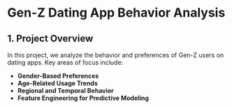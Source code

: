 # Gen-Z Dating App Behavior Analysis

## 1. Project Overview
In this project, we analyze the behavior and preferences of Gen-Z users on dating apps. Key areas of focus include:
- **Gender-Based Preferences**
- **Age-Related Usage Trends**
- **Regional and Temporal Behavior**
- **Feature Engineering for Predictive Modeling**


